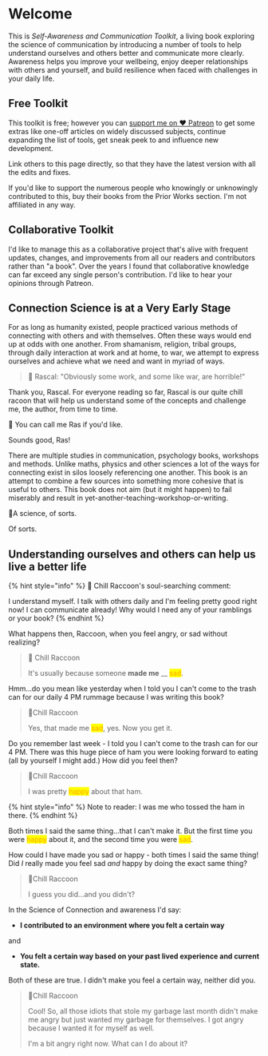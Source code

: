# Welcome

This is _Self-Awareness and Communication Toolkit_, a living book exploring the science of communication by introducing a number of tools to help understand ourselves and others better and communicate more clearly. Awareness helps you improve your wellbeing, enjoy deeper relationships with others and yourself, and build resilience when faced with challenges in your daily life.

## Free Toolkit

This toolkit is free; however you can [support me on ♥ Patreon](https://patreon.com/nokola) to get some extras like one-off articles on widely discussed subjects, continue expanding the list of tools, get sneak peek to and influence new development.

Link others to this page directly, so that they have the latest version with all the edits and fixes.

If you'd like to support the numerous people who knowingly or unknowingly contributed to this, buy their books from the Prior Works section. I'm not affiliated in any way.

## Collaborative Toolkit

I'd like to manage this as a collaborative project that's alive with frequent updates, changes, and improvements from all our readers and contributors rather than "a book". Over the years I found that collaborative knowledge can far exceed any single person's contribution. I'd like to hear your opinions through Patreon.

## Connection Science is at a Very Early Stage

For as long as humanity existed, people practiced various methods of connecting with others and with themselves. Often these ways would end up at odds with one another. From shamanism, religion, tribal groups, through daily interaction at work and at home, to war, we attempt to express ourselves and achieve what we need and want in myriad of ways.

> :raccoon: Rascal: "Obviously some work, and some like war, are horrible!"

Thank you, Rascal. For everyone reading so far, Rascal is our quite chill racoon that will help us understand some of the concepts and challenge me, the author, from time to time.

:raccoon: You can call me Ras if you'd like.

Sounds good, Ras!

There are multiple studies in communication, psychology books, workshops and methods. Unlike maths, physics and other sciences a lot of the ways for connecting exist in silos loosely referencing one another. This book is an attempt to combine a few sources into something more cohesive that is useful to others. This book does not aim (but it might happen) to fail miserably and result in yet-another-teaching-workshop-or-writing.

:raccoon:A science, of sorts.

Of sorts.

## Understanding ourselves and others can help us live a better life

{% hint style="info" %}
:raccoon: Chill Raccoon's soul-searching comment:

I understand myself. I talk with others daily and I'm feeling pretty good right now! I can communicate already! Why would I need any of your ramblings or your book?
{% endhint %}

What happens then, Raccoon, when you feel angry, or sad without realizing?

> :raccoon: Chill Raccoon
>
> It's usually because someone **made me** __ <mark style="color:orange;">sad</mark>.

Hmm...do you mean like yesterday when I told you I can't come to the trash can for our daily 4 PM rummage because I was writing this book?

> :raccoon:Chill Raccoon
>
> Yes, that made me <mark style="color:orange;">sad</mark>, yes. Now you get it.

Do you remember last week - I told you I can't come to the trash can for our 4 PM. There was this huge piece of ham you were looking forward to eating (all by yourself I might add.) How did you feel then?

> :raccoon:Chill Raccoon&#x20;
>
> I was pretty <mark style="color:orange;">happy</mark> about that ham.

{% hint style="info" %}
Note to reader: I was me who tossed the ham in there.
{% endhint %}

Both times I said the same thing...that I can't make it. But the first time you were <mark style="color:orange;">happy</mark> about it, and the second time you were <mark style="color:orange;">sad</mark>.&#x20;

How could I have made you sad or happy - both times I said the same thing! Did _I_ really made you feel sad _and_ happy by doing the exact same thing?

> 🦝Chill Raccoon
>
> I guess you did...and you didn't?

In the Science of Connection and awareness I'd say:

* **I contributed to an environment where you felt a certain way**&#x20;

and&#x20;

* **You felt a certain way based on your past lived experience and current state.**

Both of these are true. I didn't make you feel a certain way, neither did you.

> ​🦝Chill Raccoon
>
> Cool! So, all those idiots that stole my garbage last month didn't make me angry but just wanted my garbage for themselves. I got angry because I wanted it for myself as well.
>
> I'm a bit angry right now. What can I do about it?
